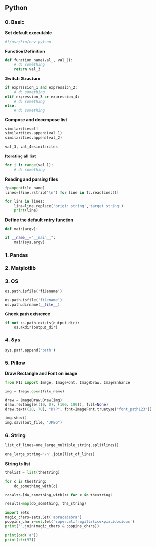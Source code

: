 ## Python

### 0. Basic

**Set default executable**

```python
#!/usr/bin/env python
```

**Function Definition**

```python
def function_name(val_, val_2):
    # do something
    return val_3
```

**Switch Structure**

```python
if expression_1 and expression_2:
    # do something
elif expression_3 or expression_4:
    # do something
else:
    # do something
```

**Compose and decompose list**

```python
similarities=[]
similarities.append(val_1)
similarities.append(val_2)

val_3, val_4=similarites
```

**Iterating all list**

```python
for i in range(val_1):
    # do something
```

**Reading and parsing files**

```python
fp=open(file_name)
lines=[line.rstrip('\n') for line in fp.readlines()]

for line in lines:
    line=line.replace('origin_string','target_string')
    print(line)
```

**Define the default entry function**

```python
def main(argv):

if __name__="__main__":
    main(sys.argv)
```



### 1. Pandas

### 2. Matplotlib



### 3. OS

`os.path.isfile('filename')`

```python
os.path.isfile('filename')
os.path.dirname(__file__)
```

**Check path existence**

```python
if not os.path.exists(output_dir):
    os.mkdir(output_dir)
```



### 4. Sys

```python
sys.path.append('path')
```

### 5. Pillow

**Draw Rectangle and Font on image**

```python
from PIL import Image, ImageFont, ImageDraw, ImageEnhance

img = Image.open(file_name)

draw = ImageDraw.Draw(img)
draw.rectangle(((0, 0), (100, 100)), fill=None)
draw.text((20, 70), "DYP", font=ImageFont.truetype("font_path123"))

img.show()
img.save(out_file, "JPEG")
```

### 6. String

```python
list_of_lines=one_large_multiple_string.splitlines()
```

```python
one_large_string='\n'.join(list_of_lines)
```

**String to list**

```python
thelist = list(thestring)
```

```python
for c in thestring:
    do_something_with(c)
```

```python
results=[do_something_with(c) for c in thestring]
```

```python
results=map(do_something, the_string)
```

```python
import sets
magic_chars=sets.Set('abracadabra')
poppins_chars=set.Set('supercalifragilisticexpialidocious')
print(''.join(magic_chars & poppins_chars))
```

```python
print(ord('a'))
print(chr(97))
```



